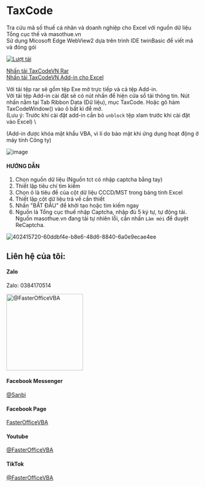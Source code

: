 # TaxCode
 Tra cứu mã số thuế cá nhân và doanh nghiệp cho Excel với nguồn dữ liệu Tổng cục thế và masothue.vn \
 Sử dụng Micosoft Edge WebView2 dựa trên trình IDE twinBasic để viết mã và đóng gói

[![Lượt tải](https://img.shields.io/github/downloads/SanbiVN/TaxCodeVN/total.svg)](https://github.com/SanbiVN/TaxCodeVN/releases/download/tax_code/TaxCodeVN_v3.17.rar) 

[Nhấn tải TaxCodeVN Rar](https://github.com/SanbiVN/TaxCodeVN/releases/download/tax_code/TaxCodeVN_v3.17.rar) \
[Nhấn tải TaxCodeVN Add-in cho Excel](https://github.com/SanbiVN/TaxCodeVN/releases/download/tax_code/TaxCodeVN_v3.17.xlam) 

Với tải tệp rar sẽ gồm tệp Exe mở trực tiếp và cả tệp Add-in. \
Với tải tệp Add-in cài đặt sẽ có nút nhấn để hiện cửa sổ tải thông tin. Nút nhấn nằm tại Tab Ribbon Data (Dữ liệu), mục TaxCode.
Hoặc gõ hàm TaxCodeWindow() vào ô bất kì để mở. \
(Lưu ý: Trước khi cài đặt add-in cần bỏ ```unblock``` tệp xlam trước khi cài đặt vào Excel) \

(Add-in được khóa mật khẩu VBA, vì lí do bảo mật khi ứng dụng hoạt động ở máy tính Công ty)

![image](https://github.com/user-attachments/assets/e53a88c7-fcdd-45fe-a501-b2f2d31ba531)

#### HƯỚNG DẪN 
1. Chọn nguồn dữ liệu (Nguồn tct có nhập captcha bằng tay)
2. Thiết lập tiêu chí tìm kiếm
3. Chọn ô là tiêu đề của cột dữ liệu CCCD/MST trong bảng tính Excel
4. Thiết lập cột dữ liệu trả về cần thiết
5. Nhấn "BẮT ĐẦU" để khởi tạo hoặc tìm kiếm ngay
6. Nguồn là Tổng cục thuế nhập Captcha, nhập đủ 5 ký tự, tự động tải. Nguồn masothue.vn đang tải tự nhiên lỗi, cần nhấn ```Làm mới``` để duyệt ReCaptcha.

![402415720-60ddbf4e-b8e6-48d6-8840-6a0e9ecae4ee](https://github.com/user-attachments/assets/0797ecb0-e292-41b5-a7c8-f3d5ee82868f)




## Liên hệ của tôi:

#### Zalo 
Zalo: 0384170514
<p align="left">
<img title="@FasterOfficeVBA" src="https://github.com/user-attachments/assets/970644a2-f125-440f-9bd9-2f8888187a22" width="200">
</p>

#### Facebook Messenger
[@Sanbi](https://m.me/he.sanbi)

#### Facebook Page
[FasterOfficeVBA](https://facebook.com/FasterOfficeVBA)

#### Youtube
[@FasterOfficeVBA](https://www.youtube.com/@FasterOfficeVBA)

#### TikTok
[@FasterOfficeVBA](https://www.tiktok.com/@fasterofficevba)
